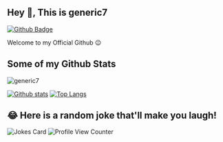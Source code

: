 ## Hey 👋, This is generic7
[![Github Badge](https://img.shields.io/badge/-generic7-grey?style=flat&logo=github&logoColor=white&link=https://github.com/generic7/)](https://www.github.com/generic7/) <p align='left'>Welcome to my Official Github 😉</p>
## Some of my Github Stats
<p align=left> <img src=https://komarev.com/ghpvc/?username=generic7 alt=generic7 /> </p>

[![Github stats](https://github-readme-stats.vercel.app/api?username=generic7&show_icons=true&include_all_commits=true)](https://github.com/generic7/github-readme-stats)
[![Top Langs](https://github-readme-stats.vercel.app/api/top-langs/?username=generic7&layout=compact)](https://github.com/generic7/github-readme-stats)
## 😂 Here is a random joke that'll make you laugh!
![Jokes Card](https://readme-jokes.vercel.app/api)
![Profile View Counter](https://komarev.com/ghpvc/?username=Your_GitHub_Username)
